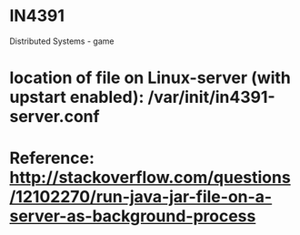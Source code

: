 # IN4391
Distributed Systems - game

# location of file on Linux-server (with upstart enabled): /var/init/in4391-server.conf
# Reference: http://stackoverflow.com/questions/12102270/run-java-jar-file-on-a-server-as-background-process